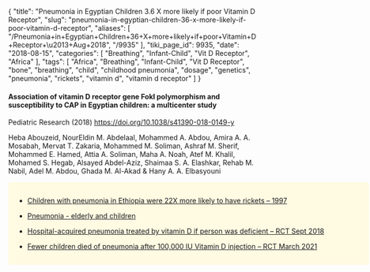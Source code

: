 {
    "title": "Pneumonia in Egyptian Children 3.6 X more likely if poor Vitamin D Receptor",
    "slug": "pneumonia-in-egyptian-children-36-x-more-likely-if-poor-vitamin-d-receptor",
    "aliases": [
        "/Pneumonia+in+Egyptian+Children+36+X+more+likely+if+poor+Vitamin+D+Receptor+\u2013+Aug+2018",
        "/9935"
    ],
    "tiki_page_id": 9935,
    "date": "2018-08-15",
    "categories": [
        "Breathing",
        "Infant-Child",
        "Vit D Receptor",
        "Africa"
    ],
    "tags": [
        "Africa",
        "Breathing",
        "Infant-Child",
        "Vit D Receptor",
        "bone",
        "breathing",
        "child",
        "childhood pneumonia",
        "dosage",
        "genetics",
        "pneumonia",
        "rickets",
        "vitamin d",
        "vitamin d receptor"
    ]
}


#### Association of vitamin D receptor gene FokI polymorphism and susceptibility to CAP in Egyptian children: a multicenter study

Pediatric Research (2018)  https://doi.org/10.1038/s41390-018-0149-y

Heba Abouzeid, NourEldin M. Abdelaal, Mohammed A. Abdou, Amira A. A. Mosabah, Mervat T. Zakaria, Mohammed M. Soliman, Ashraf M. Sherif, Mohammed E. Hamed, Attia A. Soliman, Maha A. Noah, Atef M. Khalil, Mohamed S. Hegab, Alsayed Abdel-Aziz, Shaimaa S. A. Elashkar, Rehab M. Nabil, Adel M. Abdou, Ghada M. Al-Akad & Hany A. A. Elbasyouni 

<div class="border" style="background-color:#FFFAE2;padding:15px;margin:10px 0;border-radius:5px;width:700px">

* [Children with pneumonia in Ethiopia were 22X more likely to have rickets – 1997](/posts/children-with-pneumonia-in-ethiopia-were-22x-more-likely-to-have-rickets-1997)

* [Pneumonia - elderly and children](/posts/pneumonia-and-low-vitamin-d-many-studies)

* [Hospital-acquired pneumonia treated by vitamin D if person was deficient – RCT Sept 2018](/posts/hospital-acquired-pneumonia-treated-by-vitamin-d-if-person-was-deficient-rct)

* [Fewer children died of pneumonia after 100,000 IU Vitamin D injection – RCT March 2021](/posts/fewer-children-died-of-pneumonia-after-100000-iu-vitamin-d-injection-rct)